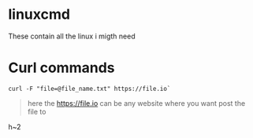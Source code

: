 # linuxcmd
These contain all the linux i migth need

# Curl commands 
```
curl -F "file=@file_name.txt" https://file.io`
```
> here the https://file.io can be any website where you want post the file to

h~2

